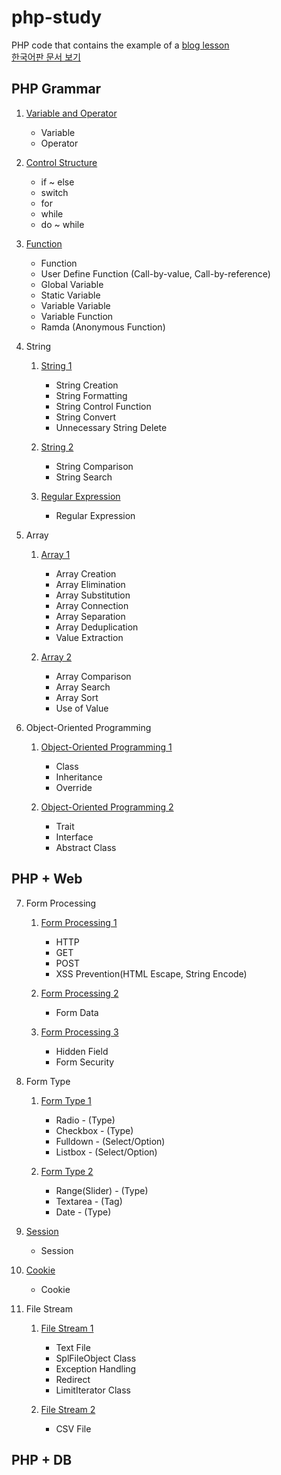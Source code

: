 php-study
========================

PHP code that contains the example of a [blog lesson](https://blog.naver.com/kckyoung2)  
[한국어판 문서 보기](https://github.com/kennent/PHP-Study/tree/lang_kr)
## PHP Grammar
1. [Variable and Operator](https://blog.naver.com/kckyoung2/221175832999)
    - Variable
    - Operator

2. [Control Structure](https://blog.naver.com/kckyoung2/221176644686)
    - if ~ else
    - switch
    - for
    - while
    - do ~ while  

3. [Function](https://blog.naver.com/kckyoung2/221177421144)
    - Function
    - User Define Function (Call-by-value, Call-by-reference)
    - Global Variable
    - Static Variable
    - Variable Variable
    - Variable Function
    - Ramda (Anonymous Function)  

4. String
    1. [String 1](https://blog.naver.com/kckyoung2/221178952145)
        - String Creation
        - String Formatting
        - String Control Function
        - String Convert
        - Unnecessary String Delete

    2. [String 2](https://blog.naver.com/kckyoung2/221179405269)
        - String Comparison
        - String Search

    3. [Regular Expression](https://blog.naver.com/kckyoung2/221179755604)
        - Regular Expression

5. Array
    1. [Array 1](https://blog.naver.com/kckyoung2/221180080213)
        - Array Creation
        - Array Elimination
        - Array Substitution
        - Array Connection
        - Array Separation
        - Array Deduplication
        - Value Extraction

    2. [Array 2](https://blog.naver.com/kckyoung2/221180901098)
        - Array Comparison
        - Array Search
        - Array Sort
        - Use of Value

6. Object-Oriented Programming
    1. [Object-Oriented Programming 1](https://blog.naver.com/kckyoung2/221182373965)
        - Class
        - Inheritance
        - Override

    2. [Object-Oriented Programming 2](https://blog.naver.com/kckyoung2/221183167762)
        - Trait
        - Interface
        - Abstract Class
  
## PHP + Web  
7. Form Processing
    1. [Form Processing 1](https://blog.naver.com/kckyoung2/221185249177)
        - HTTP
        - GET
        - POST
        - XSS Prevention(HTML Escape, String Encode)

    2. [Form Processing 2](https://blog.naver.com/kckyoung2/221186538023)
        - Form Data

    3. [Form Processing 3](https://blog.naver.com/kckyoung2/221186687459)
        - Hidden Field
        - Form Security

8. Form Type
    1. [Form Type 1](https://blog.naver.com/kckyoung2/221188278282)
        - Radio - (Type)
        - Checkbox - (Type)
        - Fulldown - (Select/Option)
        - Listbox - (Select/Option)

    2. [Form Type 2](https://blog.naver.com/kckyoung2/221189073260)
        - Range(Slider) - (Type)
        - Textarea - (Tag)
        - Date - (Type)

9. [Session](https://blog.naver.com/kckyoung2/221189195700)
    - Session

10. [Cookie](https://blog.naver.com/kckyoung2/221190250621)
    - Cookie

11. File Stream
    1. [File Stream 1](https://blog.naver.com/kckyoung2/221191074672)
        - Text File
        - SplFileObject Class
        - Exception Handling
        - Redirect
        - LimitIterator Class

    2. [File Stream 2](https://blog.naver.com/kckyoung2/221192081853)
        - CSV File
  
## PHP + DB